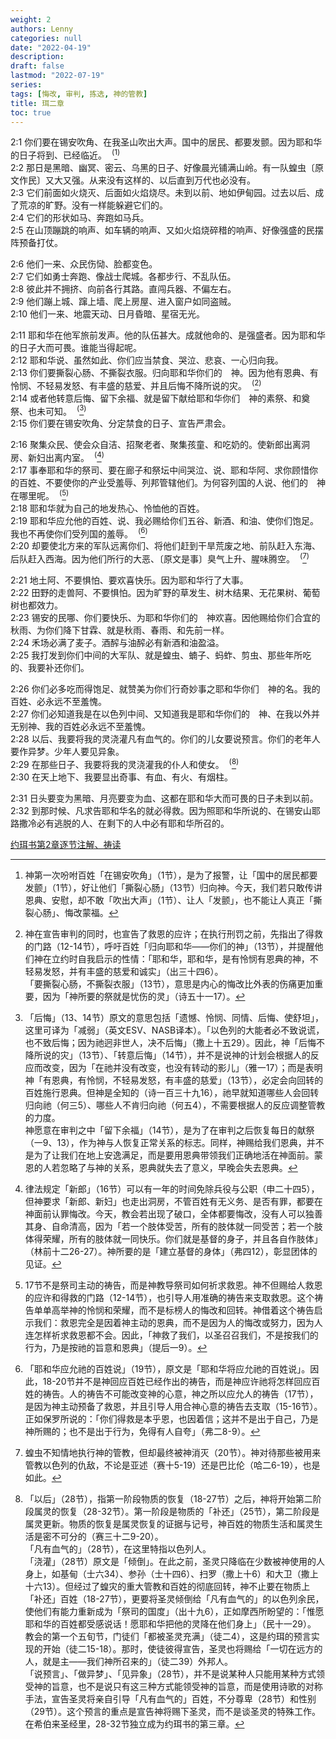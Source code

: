 ```yaml
---
weight: 2
authors: Lenny
categories: null
date: "2022-04-19"
description: 
draft: false
lastmod: "2022-07-19"
series:
tags: [悔改, 审判, 拣选, 神的管教]
title: 珥二章
toc: true
---
```


<!--more-->

2:1 你们要在锡安吹角、在我圣山吹出大声。国中的居民、都要发颤。因为耶和华的日子将到、已经临近。&nbsp;&nbsp;<sup>(</sup>[^1]<sup>)</sup>  
2:2 那日是黑暗、幽冥、密云、乌黑的日子、好像晨光铺满山岭。有一队蝗虫〔原文作民〕又大又强。从来没有这样的、以后直到万代也必没有。  
2:3 它们前面如火烧灭、后面如火焰烧尽。未到以前、地如伊甸园。过去以后、成了荒凉的旷野。没有一样能躲避它们的。  
2:4 它们的形状如马、奔跑如马兵。  
2:5 在山顶蹦跳的响声、如车辆的响声、又如火焰烧碎稓的响声、好像强盛的民摆阵预备打仗。  
 
2:6 他们一来、众民伤恸、脸都变色。  
2:7 它们如勇士奔跑、像战士爬城。各都步行、不乱队伍。  
2:8 彼此并不拥挤、向前各行其路。直闯兵器、不偏左右。  
2:9 他们蹦上城、蹿上墙、爬上房屋、进入窗户如同盗贼。  
2:10 他们一来、地震天动、日月昏暗、星宿无光。  
 
2:11 耶和华在他军旅前发声。他的队伍甚大。成就他命的、是强盛者。因为耶和华的日子大而可畏。谁能当得起呢。  
2:12 耶和华说、虽然如此、你们应当禁食、哭泣、悲哀、一心归向我。  
2:13 你们要撕裂心肠、不撕裂衣服。归向耶和华你们的　神。因为他有恩典、有怜悯、不轻易发怒、有丰盛的慈爱、并且后悔不降所说的灾。&nbsp;&nbsp;<sup>(</sup>[^2]<sup>)</sup>  
2:14 或者他转意后悔、留下余福、就是留下献给耶和华你们　神的素祭、和奠祭、也未可知。&nbsp;&nbsp;<sup>(</sup>[^3]<sup>)</sup>  
2:15 你们要在锡安吹角、分定禁食的日子、宣告严肃会。  
 
2:16 聚集众民、使会众自洁、招聚老者、聚集孩童、和吃奶的。使新郎出离洞房、新妇出离内室。&nbsp;&nbsp;<sup>(</sup>[^4]<sup>)</sup>  
2:17 事奉耶和华的祭司、要在廊子和祭坛中间哭泣、说、耶和华阿、求你顾惜你的百姓、不要使你的产业受羞辱、列邦管辖他们。为何容列国的人说、他们的　神在哪里呢。&nbsp;&nbsp;<sup>(</sup>[^5]<sup>)</sup>  
2:18 耶和华就为自己的地发热心、怜恤他的百姓。  
2:19 耶和华应允他的百姓、说、我必赐给你们五谷、新酒、和油、使你们饱足。我也不再使你们受列国的羞辱。&nbsp;&nbsp;<sup>(</sup>[^6]<sup>)</sup>  
2:20 却要使北方来的军队远离你们、将他们赶到干旱荒废之地、前队赶入东海、后队赶入西海。因为他们所行的大恶、〔原文是事〕臭气上升、腥味腾空。&nbsp;&nbsp;<sup>(</sup>[^7]<sup>)</sup>  
 
2:21 地土阿、不要惧怕、要欢喜快乐。因为耶和华行了大事。  
2:22 田野的走兽阿、不要惧怕。因为旷野的草发生、树木结果、无花果树、葡萄树也都效力。  
2:23 锡安的民哪、你们要快乐、为耶和华你们的　神欢喜。因他赐给你们合宜的秋雨、为你们降下甘霖、就是秋雨、春雨、和先前一样。  
2:24 禾场必满了麦子。酒醡与油醡必有新酒和油盈溢。  
2:25 我打发到你们中间的大军队、就是蝗虫、蝻子、蚂蚱、剪虫、那些年所吃的、我要补还你们。  
 
2:26 你们必多吃而得饱足、就赞美为你们行奇妙事之耶和华你们　神的名。我的百姓、必永远不至羞愧。  
2:27 你们必知道我是在以色列中间、又知道我是耶和华你们的　神、在我以外并无别神、我的百姓必永远不至羞愧。  
2:28 以后、我要将我的灵浇灌凡有血气的。你们的儿女要说预言。你们的老年人要作异梦。少年人要见异象。  
2:29 在那些日子、我要将我的灵浇灌我的仆人和使女。&nbsp;&nbsp;<sup>(</sup>[^8]<sup>)</sup>  
2:30 在天上地下、我要显出奇事、有血、有火、有烟柱。  
 
2:31 日头要变为黑暗、月亮要变为血、这都在耶和华大而可畏的日子未到以前。  
2:32 到那时候、凡求告耶和华名的就必得救。因为照耶和华所说的、在锡安山耶路撒冷必有逃脱的人、在剩下的人中必有耶和华所召的。  

[^1]: 神第一次吩咐百姓「在锡安吹角」（1节），是为了报警，让「国中的居民都要发颤」（1节），好让他们「撕裂心肠」（13节）归向神。今天，我们若只敢传讲恩典、安慰，却不敢「吹出大声」（1节）、让人「发颤」，也不能让人真正「撕裂心肠」、悔改蒙福。
[^2]: 神在宣告审判的同时，也宣告了救恩的应许；在执行刑罚之前，先指出了得救的门路（12-14节），呼吁百姓「归向耶和华——你们的神」（13节），并提醒他们神在立约时自我启示的性情：「耶和华，耶和华，是有怜悯有恩典的神，不轻易发怒，并有丰盛的慈爱和诚实」（出三十四6）。  
「要撕裂心肠，不撕裂衣服」（13节），意思是内心的悔改比外表的伤痛更加重要，因为「神所要的祭就是忧伤的灵」（诗五十一17）。  
[^3]: 「后悔」（13、14节）原文的意思包括「遗憾、怜悯、同情、后悔、使舒坦」，这里可译为「减弱」（英文ESV、NASB译本）。「以色列的大能者必不致说谎，也不致后悔；因为祂迥非世人，决不后悔」（撒上十五29）。因此，神「后悔不降所说的灾」（13节）、「转意后悔」（14节），并不是说神的计划会根据人的反应而改变，因为「在祂并没有改变，也没有转动的影儿」（雅一17）；而是表明神「有恩典，有怜悯，不轻易发怒，有丰盛的慈爱」（13节），必定会向回转的百姓施行恩典。但神是全知的（诗一百三十九16），祂早就知道哪些人会回转归向祂（何三5）、哪些人不肯归向祂（何五4），不需要根据人的反应调整管教的力度。  
神愿意在审判之中「留下余福」（14节），是为了在审判之后恢复每日的献祭（一9、13），作为神与人恢复正常关系的标志。同样，神赐给我们恩典，并不是为了让我们在地上安逸满足，而是要用恩典带领我们正确地活在神面前。蒙恩的人若忽略了与神的关系，恩典就失去了意义，早晚会失去恩典。
[^4]: 律法规定「新郎」（16节）可以有一年的时间免除兵役与公职（申二十四5），但神要求「新郎、新妇」也走出洞房，不管百姓有无义务、是否有罪，都要在神面前认罪悔改。今天，教会若出现了破口，全体都要悔改，没有人可以独善其身、自命清高，因为「若一个肢体受苦，所有的肢体就一同受苦；若一个肢体得荣耀，所有的肢体就一同快乐。你们就是基督的身子，并且各自作肢体」（林前十二26-27）。神所要的是「建立基督的身体」（弗四12），彰显团体的见证。
[^5]: 17节不是祭司主动的祷告，而是神教导祭司如何祈求救恩。神不但赐给人救恩的应许和得救的门路（12-14节），也引导人用准确的祷告来支取救恩。这个祷告单单高举神的怜悯和荣耀，而不是标榜人的悔改和回转。神借着这个祷告启示我们：救恩完全是因着神主动的恩典，而不是因为人的悔改或努力，因为人连怎样祈求救恩都不会。因此，「神救了我们，以圣召召我们，不是按我们的行为，乃是按祂的旨意和恩典」（提后一9）。  
[^6]: 「耶和华应允祂的百姓说」（19节），原文是「耶和华将应允祂的百姓说」。因此，18-20节并不是神回应百姓已经作出的祷告，而是神应许祂将怎样回应百姓的祷告。人的祷告不可能改变神的心意，神之所以应允人的祷告（17节），是因为神主动预备了救恩，并且引导人用合神心意的祷告去支取（15-16节）。正如保罗所说的：「你们得救是本乎恩，也因着信；这并不是出于自己，乃是神所赐的；也不是出于行为，免得有人自夸」（弗二8-9）。
[^7]: 蝗虫不知情地执行神的管教，但却最终被神消灭（20节）。神对待那些被用来管教以色列的仇敌，不论是亚述（赛十5-19）还是巴比伦（哈二6-19），也是如此。
[^8]: 「以后」（28节），指第一阶段物质的恢复（18-27节）之后，神将开始第二阶段属灵的恢复（28-32节）。第一阶段是物质的「补还」（25节），第二阶段是属灵更新。物质的恢复是属灵恢复的证据与记号，神百姓的物质生活和属灵生活是密不可分的（赛三十二9-20）。  
「凡有血气的」（28节），在这里特指以色列人。  
「浇灌」（28节）原文是「倾倒」。在此之前，圣灵只降临在少数被神使用的人身上，如基甸（士六34）、参孙（士十四6）、扫罗（撒上十6）和大卫（撒上十六13）。但经过了蝗灾的重大管教和百姓的彻底回转，神不止要在物质上「补还」百姓（18-27节），更要将圣灵倾倒给「凡有血气的」的以色列余民，使他们有能力重新成为「祭司的国度」（出十九6），正如摩西所盼望的：「惟愿耶和华的百姓都受感说话！愿耶和华把他的灵降在他们身上」（民十一29）。  
教会的第一个五旬节，门徒们「都被圣灵充满」（徒二4），这是约珥的预言实现的开始（徒二15-18）。那时，使徒彼得宣告，圣灵也将赐给「一切在远方的人，就是主——我们神所召来的」（徒二39）外邦人。  
「说预言」、「做异梦」、「见异象」（28节），并不是说某种人只能用某种方式领受神的旨意，也不是说只有这三种方式能领受神的旨意，而是使用诗歌的对称手法，宣告圣灵将亲自引导「凡有血气的」百姓，不分尊卑（28节）和性别（29节）。这个预言的重点是宣告神将赐下圣灵，而不是谈圣灵的特殊工作。  
在希伯来圣经里，28-32节独立成为约珥书的第三章。  

[约珥书第2章逐节注解、祷读](https://cmcbiblereading.com/2016/09/29/%e7%ba%a6%e7%8f%a5%e4%b9%a6%e7%ac%ac2%e7%ab%a0%e9%80%90%e8%8a%82%e6%b3%a8%e8%a7%a3%e3%80%81%e7%a5%b7%e8%af%bb/)